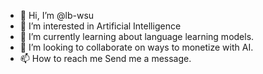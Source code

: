 - 👋 Hi, I’m @lb-wsu
- 👀 I’m interested in Artificial Intelligence
- 🌱 I’m currently learning about language learning models.
- 💞️ I’m looking to collaborate on ways to monetize with AI.
- 📫 How to reach me Send me a message.

<!---
lb-wsu/lb-wsu is a ✨ special ✨ repository because its `README.md` (this file) appears on your GitHub profile.
You can click the Preview link to take a look at your changes.
--->
